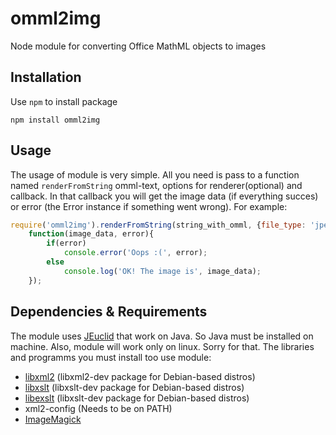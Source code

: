 omml2img
========

Node module for converting Office MathML objects to images

Installation
--------
Use `npm` to install package

    npm install omml2img
Usage
--------
The usage of module is very simple. All you need is pass to a function named `renderFromString` omml-text, options for renderer(optional) and callback. In that callback you will get the image data (if everything succes) or error (the Error instance if something went wrong). For example:
```javascript
require('omml2img').renderFromString(string_with_omml, {file_type: 'jpeg', encoding: 'base64' },
    function(image_data, error){
        if(error)
            console.error('Oops :(', error);
        else
            console.log('OK! The image is', image_data);
    });
```
    
Dependencies & Requirements
--------
The module uses [JEuclid](http://jeuclid.sourceforge.net/) that work on Java. So Java must be installed on machine. Also, module will work only on linux. Sorry for that.
The libraries and programms you must install too use module:
* [libxml2](http://www.xmlsoft.org/) (libxml2-dev package for Debian-based distros)
* [libxslt](http://xmlsoft.org/xslt/index.html) (libxslt-dev package for Debian-based distros)
* [libexslt](http://xmlsoft.org/xslt/EXSLT/) (libxslt-dev package for Debian-based distros)
* xml2-config (Needs to be on PATH)
* [ImageMagick](http://www.imagemagick.org/)